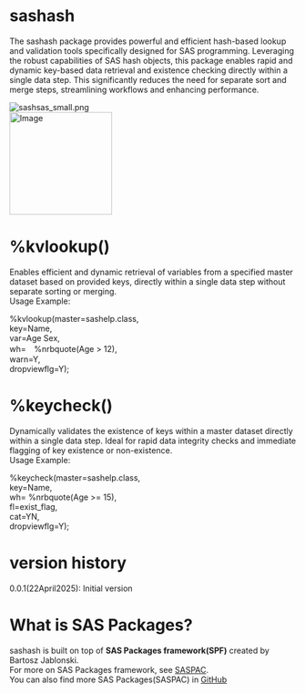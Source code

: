 # sashash
The sashash package provides powerful and efficient hash-based lookup and validation tools specifically designed for SAS programming. Leveraging the robust capabilities of SAS hash objects, this package enables rapid and dynamic key-based data retrieval and existence checking directly within a single data step. This significantly reduces the need for separate sort and merge steps, streamlining workflows and enhancing performance.

![sashsas_small.png](./sashsas_small.png)  
<img width="180" alt="Image" src="https://github.com/user-attachments/assets/51466461-8f76-49e1-80f0-8ebb791c3d46" />


# %kvlookup()
Enables efficient and dynamic retrieval of variables from a specified master dataset based on provided keys, directly within a single data step without separate sorting or merging.<br>
Usage Example:<br>

%kvlookup(master=sashelp.class,<br>
          key=Name,         <br>
          var=Age Sex,<br>
          wh=　%nrbquote(Age > 12),<br>
          warn=Y,<br>
          dropviewflg=Y);<br>


# %keycheck()
Dynamically validates the existence of keys within a master dataset directly within a single data step. Ideal for rapid data integrity checks and immediate flagging of key existence or non-existence.<br>
Usage Example:<br>

%keycheck(master=sashelp.class,<br>
          key=Name,<br>
          wh= %nrbquote(Age >= 15),<br>
          fl=exist_flag,<br>
          cat=YN,<br>
          dropviewflg=Y);<br>

# version history
0.0.1(22April2025): Initial version

# What is SAS Packages?
sashash is built on top of **SAS Packages framework(SPF)** created by Bartosz Jablonski.<br>
For more on SAS Packages framework, see [SASPAC](https://github.com/yabwon/SAS_PACKAGES).<br>
You can also find more SAS Packages(SASPAC) in [GitHub](https://github.com/SASPAC)<br>

